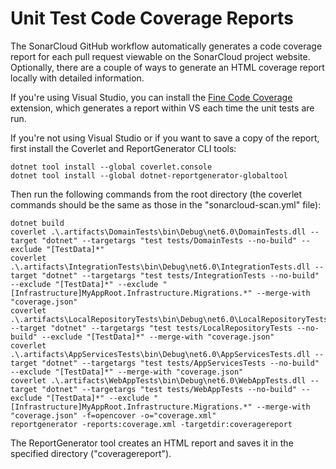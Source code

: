# Unit Test Code Coverage Reports

The SonarCloud GitHub workflow automatically generates a code coverage report for each pull request viewable on the SonarCloud project website. Optionally, there are a couple of ways to generate an HTML coverage report locally with detailed information.

If you're using Visual Studio, you can install the [Fine Code Coverage](https://marketplace.visualstudio.com/items?itemName=FortuneNgwenya.FineCodeCoverage) extension, which generates a report within VS each time the unit tests are run.

If you're not using Visual Studio or if you want to save a copy of the report, first install the Coverlet and ReportGenerator CLI tools:

```
dotnet tool install --global coverlet.console
dotnet tool install --global dotnet-reportgenerator-globaltool
```

Then run the following commands from the root directory (the coverlet commands should be the same as those in the "sonarcloud-scan.yml" file):

```
dotnet build
coverlet .\.artifacts\DomainTests\bin\Debug\net6.0\DomainTests.dll --target "dotnet" --targetargs "test tests/DomainTests --no-build" --exclude "[TestData]*"
coverlet .\.artifacts\IntegrationTests\bin\Debug\net6.0\IntegrationTests.dll --target "dotnet" --targetargs "test tests/IntegrationTests --no-build" --exclude "[TestData]*" --exclude "[Infrastructure]MyAppRoot.Infrastructure.Migrations.*" --merge-with "coverage.json"
coverlet .\.artifacts\LocalRepositoryTests\bin\Debug\net6.0\LocalRepositoryTests.dll --target "dotnet" --targetargs "test tests/LocalRepositoryTests --no-build" --exclude "[TestData]*" --merge-with "coverage.json"
coverlet .\.artifacts\AppServicesTests\bin\Debug\net6.0\AppServicesTests.dll --target "dotnet" --targetargs "test tests/AppServicesTests --no-build" --exclude "[TestData]*" --merge-with "coverage.json"
coverlet .\.artifacts\WebAppTests\bin\Debug\net6.0\WebAppTests.dll --target "dotnet" --targetargs "test tests/WebAppTests --no-build" --exclude "[TestData]*" --exclude "[Infrastructure]MyAppRoot.Infrastructure.Migrations.*" --merge-with "coverage.json" -f=opencover -o="coverage.xml"
reportgenerator -reports:coverage.xml -targetdir:coveragereport
```

The ReportGenerator tool creates an HTML report and saves it in the specified directory ("coveragereport").
